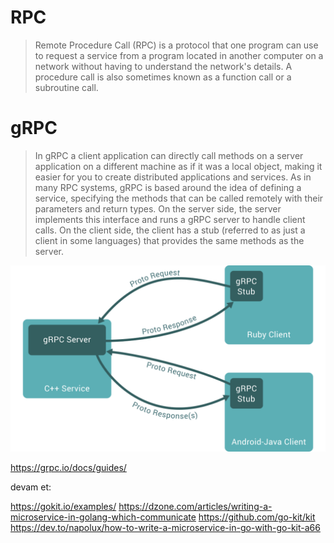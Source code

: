 # RPC

> Remote Procedure Call (RPC) is a protocol that one program can use to request a service from a program located in another computer on a network without having to understand the network's details. A procedure call is also sometimes known as a function call or a subroutine call.

# gRPC

> In gRPC a client application can directly call methods on a server application on a different machine as if it was a local object, making it easier for you to create distributed applications and services. As in many RPC systems, gRPC is based around the idea of defining a service, specifying the methods that can be called remotely with their parameters and return types. On the server side, the server implements this interface and runs a gRPC server to handle client calls. On the client side, the client has a stub (referred to as just a client in some languages) that provides the same methods as the server.

![alt text](./img/grpc.svg "refreshscope")

https://grpc.io/docs/guides/




devam et:

https://gokit.io/examples/
https://dzone.com/articles/writing-a-microservice-in-golang-which-communicate
https://github.com/go-kit/kit
https://dev.to/napolux/how-to-write-a-microservice-in-go-with-go-kit-a66